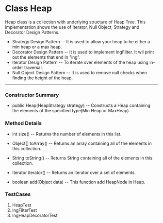 # Class Heap

Heap class is a collection with underlying structure of Heap Tree. This implementation shows the use of Iterator, Null Object, Strategy and Decorator Design Patterns.

- Strategy Design Pattern -- It is used to allow your heap to be either a min heap or a max heap.
- Decorator Design Pattern -- It is used to implement IngFilter. It wil print out the elements that end in "ing".
- Iterator Design Pattern -- To iterate over elements of the heap using in-order traversal.
- Null Object Design Pattern -- It is used to remove null checks when finding the height of the heap.

-----------------------------------------------------------------------------------------------------------------------------------------------------------------------------

### Constructor Summary

-  public Heap(HeapStrategy strategy) -- Constructs a Heap containing the elements of the specified type(Min Heap or MaxHeap).

### Method Details

- int size() -- Returns the number of elements in this list.

- Object[] toArray() -- Returns an array containing all of the elements in this collection.

- String toString() -- Returns String containing all of the elements in this collection.

- Iterator iterator() -- Returns an iterator over a set of elements.

-  boolean add(Object data) -- This function add HeapNode in Heap.


### TestCases

1. HeapTest
2. IngFilterTest
3. IngHeapDecoratorTest

